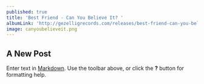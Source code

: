 ```yaml
---
published: true
title: 'Best Friend - Can You Believe It? '
albumLink: 'http://gezelligrecords.com/releases/best-friend-can-you-believe-it'
image: canyoubelieveit.png
---
```

## A New Post

Enter text in [Markdown](http://daringfireball.net/projects/markdown/). Use the toolbar above, or click the **?** button for formatting help.
